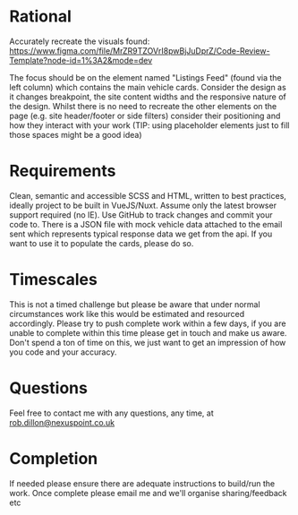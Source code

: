 #   Rational

Accurately recreate the visuals found: https://www.figma.com/file/MrZR9TZOVrI8pwBjJuDprZ/Code-Review-Template?node-id=1%3A2&mode=dev

The focus should be on the element named "Listings Feed" (found via the left column) which contains the main vehicle cards.
Consider the design as it changes breakpoint, the site content widths and the responsive nature of the design.
Whilst there is no need to recreate the other elements on the page (e.g. site header/footer or side filters) consider their positioning and how they interact with your work (TIP: using placeholder elements just to fill those spaces might be a good idea)


#   Requirements

Clean, semantic and accessible SCSS and HTML, written to best practices,  ideally project to be built in VueJS/Nuxt.  Assume only the latest browser support required (no IE).
Use GitHub to track changes and commit your code to.  There is a JSON file with mock vehicle data attached to the email sent which represents typical response data we get from the api.  If you want to use it to populate the cards, please do so.


#   Timescales

This is not a timed challenge but please be aware that under normal circumstances work like this would be estimated and resourced accordingly.
Please try to push complete work within a few days, if you are unable to complete within this time please get in touch and make us aware.
Don't spend a ton of time on this, we just want to get an impression of how you code and your accuracy.


#   Questions

Feel free to contact me with any questions, any time, at rob.dillon@nexuspoint.co.uk


#   Completion

If needed please ensure there are adequate instructions to build/run the work. Once complete please email me and we'll organise sharing/feedback etc
